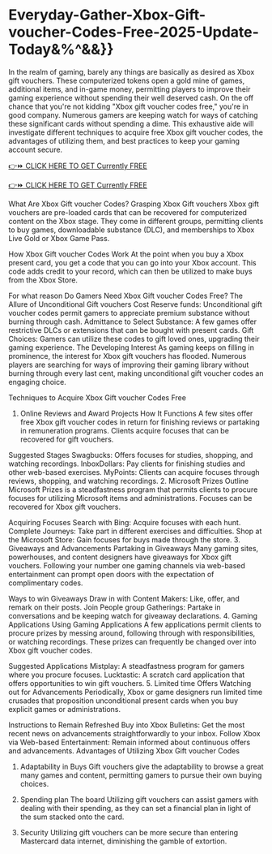 # Everyday-Gather-Xbox-Gift-voucher-Codes-Free-2025-Update-Today&%^&&}}

In the realm of gaming, barely any things are basically as desired as Xbox gift vouchers. These computerized tokens open a gold mine of games, additional items, and in-game money, permitting players to improve their gaming experience without spending their well deserved cash. On the off chance that you're not kidding "Xbox gift voucher codes free," you're in good company. Numerous gamers are keeping watch for ways of catching these significant cards without spending a dime. This exhaustive aide will investigate different techniques to acquire free Xbox gift voucher codes, the advantages of utilizing them, and best practices to keep your gaming account secure.

[👉⏩ CLICK HERE TO GET Currently FREE](https://topoffersgetnow.com/adblu504564964/)

[👉⏩ CLICK HERE TO GET Currently FREE](https://topoffersgetnow.com/adblu504564964/)

What Are Xbox Gift voucher Codes?
Grasping Xbox Gift vouchers
Xbox gift vouchers are pre-loaded cards that can be recovered for computerized content on the Xbox stage. They come in different groups, permitting clients to buy games, downloadable substance (DLC), and memberships to Xbox Live Gold or Xbox Game Pass.

How Xbox Gift voucher Codes Work
At the point when you buy a Xbox present card, you get a code that you can go into your Xbox account. This code adds credit to your record, which can then be utilized to make buys from the Xbox Store.

For what reason Do Gamers Need Xbox Gift voucher Codes Free?
The Allure of Unconditional Gift vouchers
Cost Reserve funds: Unconditional gift voucher codes permit gamers to appreciate premium substance without burning through cash.
Admittance to Select Substance: A few games offer restrictive DLCs or extensions that can be bought with present cards.
Gift Choices: Gamers can utilize these codes to gift loved ones, upgrading their gaming experience.
The Developing Interest
As gaming keeps on filling in prominence, the interest for Xbox gift vouchers has flooded. Numerous players are searching for ways of improving their gaming library without burning through every last cent, making unconditional gift voucher codes an engaging choice.

Techniques to Acquire Xbox Gift voucher Codes Free
1. Online Reviews and Award Projects
How It Functions
A few sites offer free Xbox gift voucher codes in return for finishing reviews or partaking in remuneration programs. Clients acquire focuses that can be recovered for gift vouchers.

Suggested Stages
Swagbucks: Offers focuses for studies, shopping, and watching recordings.
InboxDollars: Pay clients for finishing studies and other web-based exercises.
MyPoints: Clients can acquire focuses through reviews, shopping, and watching recordings.
2. Microsoft Prizes
Outline
Microsoft Prizes is a steadfastness program that permits clients to procure focuses for utilizing Microsoft items and administrations. Focuses can be recovered for Xbox gift vouchers.

Acquiring Focuses
Search with Bing: Acquire focuses with each hunt.
Complete Journeys: Take part in different exercises and difficulties.
Shop at the Microsoft Store: Gain focuses for buys made through the store.
3. Giveaways and Advancements
Partaking in Giveaways
Many gaming sites, powerhouses, and content designers have giveaways for Xbox gift vouchers. Following your number one gaming channels via web-based entertainment can prompt open doors with the expectation of complimentary codes.

Ways to win Giveaways
Draw in with Content Makers: Like, offer, and remark on their posts.
Join People group Gatherings: Partake in conversations and be keeping watch for giveaway declarations.
4. Gaming Applications
Using Gaming Applications
A few applications permit clients to procure prizes by messing around, following through with responsibilities, or watching recordings. These prizes can frequently be changed over into Xbox gift voucher codes.

Suggested Applications
Mistplay: A steadfastness program for gamers where you procure focuses.
Lucktastic: A scratch card application that offers opportunities to win gift vouchers.
5. Limited time Offers
Watching out for Advancements
Periodically, Xbox or game designers run limited time crusades that proposition unconditional present cards when you buy explicit games or administrations.

Instructions to Remain Refreshed
Buy into Xbox Bulletins: Get the most recent news on advancements straightforwardly to your inbox.
Follow Xbox via Web-based Entertainment: Remain informed about continuous offers and advancements.
Advantages of Utilizing Xbox Gift voucher Codes
1. Adaptability in Buys
Gift vouchers give the adaptability to browse a great many games and content, permitting gamers to pursue their own buying choices.

2. Spending plan The board
Utilizing gift vouchers can assist gamers with dealing with their spending, as they can set a financial plan in light of the sum stacked onto the card.

3. Security
Utilizing gift vouchers can be more secure than entering Mastercard data internet, diminishing the gamble of extortion.
